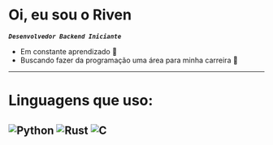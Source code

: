 # Oi, eu sou o Riven
***`Desenvolvedor Backend Iniciante`***
- Em constante aprendizado 📖
- Buscando fazer da programação uma área para minha carreira 🔑
---
# Linguagens que uso:
![Python](https://img.shields.io/badge/Python-3776AB?style=for-the-badge&logo=python&logoColor=white)
![Rust](https://img.shields.io/badge/Rust-000000?style=for-the-badge&logo=rust&logoColor=white)
![C](https://img.shields.io/badge/C-00599C?style=for-the-badge&logo=c&logoColor=white)
---
